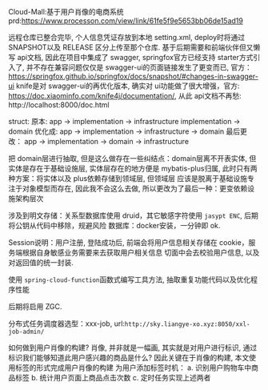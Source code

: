 Cloud-Mall:基于用户肖像的电商系统
prd:https://www.processon.com/view/link/61fe5f9e5653bb06de15ad19

远程仓库已整合完毕, 个人信息凭证存放到本地 setting.xml, deploy时将通过 SNAPSHOT以及 RELEASE
区分上传至那个仓库.
基于后期需要和前端伙伴但又懒写 api文档, 因此在项目中集成了 swagger, springfox官方已经支持 starter方式引入了, 并不存在兼容问题仅仅是
swagger-ui的页面链接发生了更变而已, 官方：https://springfox.github.io/springfox/docs/snapshot/#changes-in-swagger-ui
knife是对 swagger-ui的再优化版本, 确实对 ui功能做了很大增强，官方: https://doc.xiaominfo.com/knife4j/documentation/, 
从此 api文档不再愁: http://localhost:8000/doc.html

struct:
原本:
app -> implementation -> infrastructure
implementation -> domain
优化成:
app -> implementation -> infrastructure -> domain
最后更改：
app -> implementation -> domain -> infrastructure

把 domain层进行抽取, 但是这么做存在一些纠结点：domain层离不开表实体, 但实体是存在于基础设施层, 
实体层存在的地方便是 mybatis-plus归属, 此时只有两种方案：将实体以及 plus依赖存储到领域层, 但领域层
应该是脱离于基础设施专注于对象模型而存在, 因此我不会这么去做, 
所以更改为了最后一种：更变依赖设施架构层次


涉及到明文存储：关系型数据库使用 druid，其它敏感字符使用 `jasypt ENC`, 后期将公钥从代码中移除，规避风险
数据库：docker安装，一分钟即 ok.

Session说明：用户注册, 登陆成功后, 前端会将用户信息相关存储在 cookie，服务端根据自身敏感业务需要来去获取用户相关信息
切面中会去校验用户信息, 以及对返回值的统一封装.

使用 `spring-cloud-function`函数式编写工具方法, 抽取重复功能代码以及优化程序性能

后期将启用 ZGC.

分布式任务调度器选型：xxx-job, url:`http://sky.liangye-xo.xyz:8050/xxl-job-admin/`

如何做到用户肖像的构建? 肖像, 并非就是一幅画, 其实就是对用户进行标识, 通过标识我们能够知道此用户感兴趣的商品是什么?
因此关键在于肖像的构建, 本文使用标签的形式完成用户肖像的构建
为用户添加标签时机：
a. 识别用户购物车中商品标签
b. 统计用户页面上商品点击次数
c. 定时任务实现上述两者

